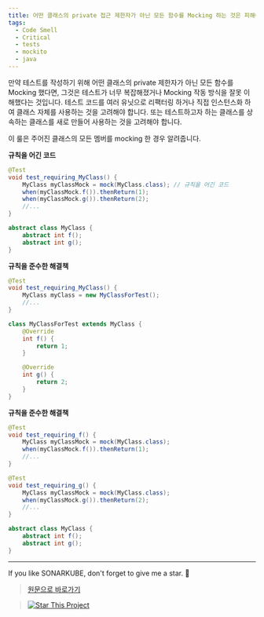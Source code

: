 ```yaml
---
title: 어떤 클래스의 private 접근 제한자가 아닌 모든 함수를 Mocking 하는 것은 피해야 합니다.
tags:
  - Code Smell
  - Critical
  - tests
  - mockito
  - java
---
```


만약 테스트를 작성하기 위해 어떤 클래스의 private 제한자가 아닌 모든 함수를 Mocking 했다면, 그것은 테스트가 너무 복잡해졌거나 Mocking 작동 방식을 잘못 이해했다는 것입니다.
테스트 코드를 여러 유닛으로 리팩터링 하거나 직접 인스턴스화 하여 클래스 자체를 사용하는 것을 고려해야 합니다.
또는 테스트하고자 하는 클래스를 상속하는 클래스를 새로 만들어 사용하는 것을 고려해야 합니다.

이 룰은 주어진 클래스의 모든 멤버를 mocking 한 경우 알려줍니다.

**규칙을 어긴 코드**

```java
@Test
void test_requiring_MyClass() {
    MyClass myClassMock = mock(MyClass.class); // 규칙을 어긴 코드
    when(myClassMock.f()).thenReturn(1);
    when(myClassMock.g()).thenReturn(2);
    //...
}

abstract class MyClass {
    abstract int f();
    abstract int g();
}
```

**규칙을 준수한 해결책**

```java
@Test
void test_requiring_MyClass() {
    MyClass myClass = new MyClassForTest();
    //...
}

class MyClassForTest extends MyClass {
    @Override
    int f() {
        return 1;
    }

    @Override
    int g() {
        return 2;
    }
}
```

**규칙을 준수한 해결책**

```java
@Test
void test_requiring_f() {
    MyClass myClassMock = mock(MyClass.class);
    when(myClassMock.f()).thenReturn(1);
    //...
}

@Test
void test_requiring_g() {
    MyClass myClassMock = mock(MyClass.class);
    when(myClassMock.g()).thenReturn(2);
    //...
}

abstract class MyClass {
    abstract int f();
    abstract int g();
}
```

---

If you like SONARKUBE, don't forget to give me a star. :star2:

> [원문으로 바로가기](https://rules.sonarsource.com/java/tag/tests/RSPEC-5969)

> [![Star This Project](https://img.shields.io/github/stars/kantabile/sonarkube.svg?label=Stars&style=social)](https://github.com/kantabile/sonarkube)
